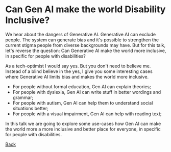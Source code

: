 # Can Gen AI make the world Disability Inclusive?

We hear about the dangers of Generative AI. Generative AI can exclude people. The system can generate bias and it's possible to strengthen the current stigma people from diverse backgrounds may have. But for this talk, let's reverse the question: Can Generative AI make the world more inclusive, in specific for people with disabilities?

As a tech-optimist I would say yes. But you don't need to believe me. Instead of a blind believe in the yes, I give you some interesting cases where Generative AI limits bias and makes the world more inclusive.

- For people without formal education, Gen AI can explain theories;
- For people with dyslexia, Gen AI can write stuff in better wordings and grammar;
- For people with autism, Gen AI can help them to understand social situations better;
- For people with a visual impairment, Gen AI can help with reading text;

In this talk we are going to explore some use-cases how Gen AI can make the world more a more inclusive and better place for everyone, in specific for people with disabilities.

[Back](AI.md)